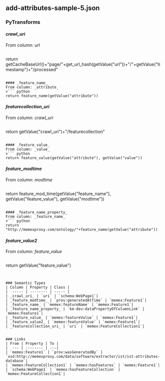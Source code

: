 ## add-attributes-sample-5.json

### PyTransforms
#### _crawl_uri_
From column: _url_
>``` python
return getCacheBaseUrl()+"page/"+get_url_hash(getValue("url"))+"/"+getValue("timestamp")+"/processed"
```

#### _feature_name_
From column: _attribute_
>``` python
return feature_name(getValue("attribute"))
```

#### _featurecollection_uri_
From column: _crawl_uri_
>``` python
return getValue("crawl_uri")+"/featurecollection"
```

#### _feature_value_
From column: _value_
>``` python
return feature_value(getValue("attribute"), getValue("value"))
```

#### _feature_modtime_
From column: _modtime_
>``` python
return feature_mod_time(getValue("feature_name"), getValue("feature_value"), getValue("modtime"))
```

#### _feature_name_property_
From column: _feature_name_
>``` python
return "http://memexproxy.com/ontology/"+feature_name(getValue("attribute"))
```

#### _feature_value2_
From column: _feature_value_
>``` python
return getValue("feature_value")
```


### Semantic Types
| Column | Property | Class |
|  ----- | -------- | ----- |
| _crawl_uri_ | `uri` | `schema:WebPage1`|
| _feature_modtime_ | `prov:generatedAtTime` | `memex:Feature1`|
| _feature_name_ | `memex:featureName` | `memex:Feature1`|
| _feature_name_property_ | `km-dev:dataPropertyOfColumnLink` | `memex:Feature1`|
| _feature_value_ | `memex:featureValue` | `memex:Feature1`|
| _feature_value2_ | `memex:featureValue` | `memex:Feature1`|
| _featurecollection_uri_ | `uri` | `memex:FeatureCollection1`|


### Links
| From | Property | To |
|  --- | -------- | ---|
| `memex:Feature1` | `prov:wasGeneratedBy` | `xsd:http://memexproxy.com/data/software/extractor/ist/ist-attributes-database`|
| `memex:FeatureCollection1` | `memex:hasFeatures` | `memex:Feature1`|
| `schema:WebPage1` | `memex:hasFeatureCollection` | `memex:FeatureCollection1`|
